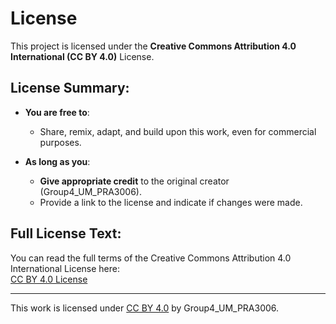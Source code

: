 # License

This project is licensed under the **Creative Commons Attribution 4.0 International (CC BY 4.0)** License.

## License Summary:

- **You are free to**:
  - Share, remix, adapt, and build upon this work, even for commercial purposes.

- **As long as you**:
  - **Give appropriate credit** to the original creator (Group4_UM_PRA3006).
  - Provide a link to the license and indicate if changes were made.

## Full License Text:
You can read the full terms of the Creative Commons Attribution 4.0 International License here:  
[CC BY 4.0 License](https://creativecommons.org/licenses/by/4.0/)

---

This work is licensed under [CC BY 4.0](https://creativecommons.org/licenses/by/4.0/) by Group4_UM_PRA3006.
